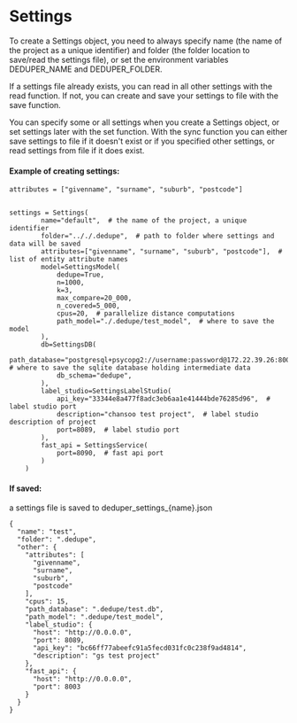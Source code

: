 # Settings

To create a Settings object, you need to always specify name (the name of the project as a unique identifier) and folder (the folder location to save/read the settings file), or set the environment variables DEDUPER_NAME and DEDUPER_FOLDER. 

If a settings file already exists, you can read in all other settings with the read function. If not, you can create and save your settings to file with the save function. 

You can specify some or all settings when you create a Settings object, or set settings later with the set function. With the sync function you can either save settings to file if it doesn't exist or if you specified other settings, or read settings from file if it does exist.

#### Example of creating settings:

```
attributes = ["givenname", "surname", "suburb", "postcode"]


settings = Settings(
        name="default",  # the name of the project, a unique identifier
        folder=".././.dedupe",  # path to folder where settings and data will be saved
        attributes=["givenname", "surname", "suburb", "postcode"],  # list of entity attribute names
        model=SettingsModel(
            dedupe=True,
            n=1000,
            k=3,
            max_compare=20_000,
            n_covered=5_000,
            cpus=20,  # parallelize distance computations
            path_model="./.dedupe/test_model",  # where to save the model
        ),
        db=SettingsDB(
            path_database="postgresql+psycopg2://username:password@172.22.39.26:8000/db",  # where to save the sqlite database holding intermediate data
            db_schema="dedupe",
        ),
        label_studio=SettingsLabelStudio(
            api_key="33344e8a477f8adc3eb6aa1e41444bde76285d96",  # label studio port
            description="chansoo test project",  # label studio description of project
            port=8089,  # label studio port
        ),
        fast_api = SettingsService(
            port=8090,  # fast api port
        )
    )
```

#### If saved:

a settings file is saved to deduper_settings_{name}.json

```
{
  "name": "test",
  "folder": ".dedupe",
  "other": {
    "attributes": [
      "givenname",
      "surname",
      "suburb",
      "postcode"
    ],
    "cpus": 15,
    "path_database": ".dedupe/test.db",
    "path_model": ".dedupe/test_model",
    "label_studio": {
      "host": "http://0.0.0.0",
      "port": 8089,
      "api_key": "bc66ff77abeefc91a5fecd031fc0c238f9ad4814",
      "description": "gs test project"
    },
    "fast_api": {
      "host": "http://0.0.0.0",
      "port": 8003
    }
  }
}
```